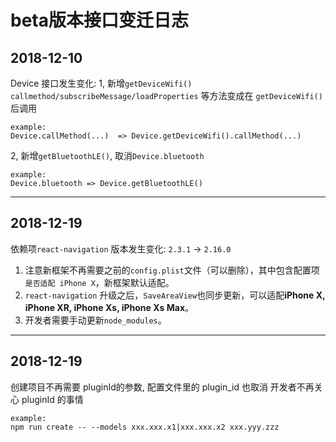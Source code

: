 # beta版本接口变迁日志

## 2018-12-10
Device 接口发生变化:
1, 新增`getDeviceWifi()`
`callmethod/subscribeMessage/loadProperties` 等方法变成在 `getDeviceWifi()`后调用

    example:
    Device.callMethod(...)  => Device.getDeviceWifi().callMethod(...)

2, 新增`getBluetoothLE()`, 取消`Device.bluetooth`

    example:
    Device.bluetooth => Device.getBluetoothLE()

------

## 2018-12-19
依赖项`react-navigation` 版本发生变化: `2.3.1` -> `2.16.0`
1. 注意新框架不再需要之前的`config.plist`文件（可以删除），其中包含配置项`是否适配 iPhone X`，新框架默认适配。
2. `react-navigation` 升级之后，`SaveAreaView`也同步更新，可以适配**iPhone X, iPhone XR, iPhone Xs, iPhone Xs Max**。
3. 开发者需要手动更新`node_modules`。

------

## 2018-12-19
创建项目不再需要 pluginId的参数, 配置文件里的 plugin_id 也取消
开发者不再关心 pluginId 的事情

    example:
    npm run create -- --models xxx.xxx.x1|xxx.xxx.x2 xxx.yyy.zzz

